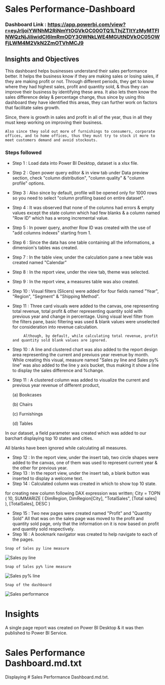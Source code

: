 
# Sales Performance-Dashboard

### Dashboard Link : https://app.powerbi.com/view?r=eyJrIjoiYWNhM2RiNmYtOGVkOC00OTQ1LThjZTItYzMyMTFlNWQzNjJiIiwidCI6ImRmODY3OWNkLWE4MGUtNDVkOC05OWFjLWM4M2VkN2ZmOTVhMCJ9

## Insights and Objectives

This dashboard helps businesses understand their sales performance better. It helps the business know if they are making sales or losing sales, if they are making profit or not. Through different periods, they get to know where they had highest sales, profit and quantity sold, & thus they can improve their business by identifying these area. It also lets them know the sales difference delay & percentage change, thus since by using this dashboard they have identified this areas, they can further work on factors that facilitate sales growth.

Since, there is growth in sales and profit in all of the year, thus in all they must keep working on improving their business. 

`Also since they sold out more of furnishings to consumers, corporate offices, and to home offices, thus they must try to stock it more to meet customers demand and avoid stockouts.`


### Steps followed 

- Step 1 : Load data into Power BI Desktop, dataset is a xlsx file.
- Step 2 : Open power query editor & in view tab under Data preview section, check "column distribution", "column quality" & "column profile" options.
- Step 3 : Also since by default, profile will be opened only for 1000 rows so you need to select "column profiling based on entire dataset".
- Step 4 : It was observed that none of the columns had errors & empty values except the state column which had few blanks & a column named "Row ID" which has a wrong incremental value.
- Step 5 : In power query, another Row ID was created with the use of "add columns indexes" starting from 1.
- Step 6 : Since the data has one table containing all the informations, a dimension's tables was created.
- Step 7 : In the table view, under the calculation pane a new table was created named "Calendar"
- Step 8 : In the report view, under the view tab, theme was selected.
- Step 9 : In the report view, a measures table was also created.
- Step 10 : Visual filters (Slicers) were added for four fields named "Year", "Region", "Segment" & "Shipping Method".
- Step 11 : Three card visuals were added to the canvas, one representing total revenue, total profit & other representing quantity sold with previous year and change in percentage.
           Using visual level filter from the filters pane, basic filtering was used & blank values were unselected for consideration into revenue calculation.
           
           Although, by default, while calculating total revenue, profit and quantity sold blank values are ignored.
- Step 10 : A line and clustered chart was also added to the report design area representing the current and previuos year revenue by month. While creating this visual, measure named "Sales py line and Sales py% line" was also added to the line y axis bucket, thus making it show a line to display the sales difference and %change. 
- Step 11 : A clustered column was added to visualize the current and previous year revenue of different product,

  (a) Bookcases

  (b) Chairs
  
  (c) Furnishings
  
  (d) Tables
  
In our dataset, a field parameter was created which was added to our barchart displaying top 10 states and cities.

All blanks have been ignored while calculating all measures.

- Step 12 : In the report view, under the insert tab, two circle shapes were added to the canvas, one of them was used to represent current year & the other for previous year.
- Step 13 : In the report view, under the insert tab, a blank button was inserted to display a welcome text. 
- Step 14 : Calculated column was created in which to show top 10 state.

for creating new column following DAX expression was written;
        City = 
            TOPN (
                10,
    		SUMMARIZE (
        	DimRegion,
        	DimRegion[City],
        	"TotalSales", [Total sales]
    		),
    [TotalSales], DESC
)

- Step 15 : Two new pages were created named "Profit" and "Quantity Sold"
All that was on the sales page was moved to the profit and quantity sold page, only that the information on it is now based on profit and quantity sold respectively.
- Step 16 : A bookmark navigator was created to help navigate to each of the pages.

`Snap of Sales py line measure`

![Sales py line](https://github.com/RoselineOyedeji/SALES-PERFORMANCE-DASHBOARD/assets/161141258/523e3079-0ab2-417f-b8a2-8b80dbb68ae7)

 `Snap of Sales py% line measure`

![Sales py% line](https://github.com/RoselineOyedeji/SALES-PERFORMANCE-DASHBOARD/assets/161141258/de3d64cf-4147-4c57-a01b-dc720847755f)



`Snap of the dashboard`

![Sales performance](https://github.com/RoselineOyedeji/SALES-PERFORMANCE-DASHBOARD/assets/161141258/83c75900-9fac-4beb-ae22-eeaca669a218)


# Insights

A single page report was created on Power BI Desktop & it was then published to Power BI Service.


# Sales Performance Dashboard.md.txt
Displaying # Sales Performance Dashboard.md.txt.
